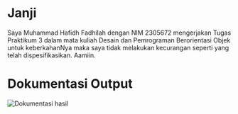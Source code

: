 # Janji
Saya Muhammad Hafidh Fadhilah dengan NIM 2305672 mengerjakan Tugas Praktikum 3 dalam mata kuliah Desain dan Pemrograman Berorientasi Objek untuk keberkahanNya maka saya tidak melakukan kecurangan seperti yang telah dispesifikasikan. Aamiin.

# Dokumentasi Output
![Dokumentasi hasil](https://github.com/user-attachments/assets/e079f0b3-9d3b-4aa3-b38a-27bae625eaf1)
